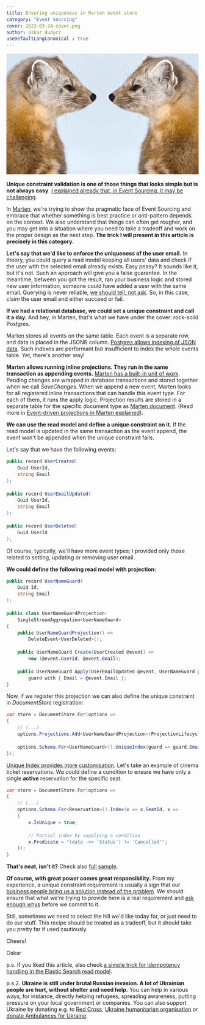 ```yaml
---
title: Ensuring uniqueness in Marten event store
category: "Event Sourcing"
cover: 2023-03-24-cover.png
author: oskar dudycz
useDefaultLangCanonical : true
---
```


![cover](2023-03-24-cover.png)

**Unique constraint validation is one of those things that looks simple but is not always easy**. [I explained already that, in Event Sourcing, it may be challenging](/en/uniqueness-in-event-sourcing/).

In [Marten](https://martendb.io/), we're trying to show the pragmatic face of Event Sourcing and embrace that whether something is best practice or anti-pattern depends on the context. We also understand that things can often get rougher, and you may get into a situation where you need to take a tradeoff and work on the proper design as the next step. **The trick I will present in this article is precisely in this category.**

**Let's say that we'd like to enforce the uniqueness of the user email.** In theory, you could query a read model keeping all users' data and check if the user with the selected email already exists. Easy peasy? It sounds like it, but it's not. Such an approach will give you a false guarantee. In the meantime, between you got the result, ran your business logic and stored new user information, someone could have added a user with the same email. Querying is never reliable, [we should tell, not ask](/pl/tell_dont_ask_how_to_keep_an_eye_on_boiling_milk/). So, in this case, claim the user email end either succeed or fail.

**If we had a relational database, we could set a unique constraint and call it a day.** And hey, in Marten, that's what we have under the cover: rock-solid Postgres.

Marten stores all events on the same table. Each event is a separate row, and data is placed in the JSONB column. [Postgres allows indexing of JSON data](https://www.postgresql.org/docs/current/datatype-json.html#JSON-INDEXING). Such indexes are performant but insufficient to index the whole events table. Yet, there's another way!

**Marten allows running inline projections. They run in the same transaction as appending events.** [Marten has a built-in unit of work](https://martendb.io/documents/sessions.html#unit-of-work-mechanics). Pending changes are wrapped in database transactions and stored together when we call _SaveChanges_. When we append a new event, Marten looks for all registered inline transactions that can handle this event type. For each of them, it runs the apply logic. Projection results are stored in a separate table for the specific document type as [Marten document](https://martendb.io/documents/). (Read more in [Event-driven projections in Marten explained](/pl/projections_in_marten_explained/)).

**We can use the read model and define a unique constraint on it.** If the read model is updated in the same transaction as the event append, the event won't be appended when the unique constraint fails.

Let's say that we have the following events:

```csharp
public record UserCreated(
    Guid UserId,
    string Email
);

public record UserEmailUpdated(
    Guid UserId,
    string Email
);

public record UserDeleted(
    Guid UserId
);
```

Of course, typically, we'll have more event types; I provided only those related to setting, updating or removing user email.

**We could define the following read model with projection:**

```csharp
public record UserNameGuard(
    Guid Id,
    string Email
);

public class UserNameGuardProjection: 
    SingleStreamAggregation<UserNameGuard>
{
    public UserNameGuardProjection() =>
        DeleteEvent<UserDeleted>();

    public UserNameGuard Create(UserCreated @event) =>
        new (@event.UserId, @event.Email);

    public UserNameGuard Apply(UserEmailUpdated @event, UserNameGuard guard) =>
        guard with { Email = @event.Email };
}
```

Now, if we register this projection we can also define the unique constraint in _DocumentStore_ registration:

```csharp
var store = DocumentStore.For(options =>
{
    // (...)
    options.Projections.Add<UserNameGuardProjection>(ProjectionLifecycle.Inline);

    options.Schema.For<UserNameGuard>().UniqueIndex(guard => guard.Email);
});
```

[Unique Index provides more customisation](https://martendb.io/documents/indexing/unique.html). Let's take an example of cinema ticket reservations. We could define a condition to ensure we have only a single **active** reservation for the specific seat.

```csharp
var store = DocumentStore.For(options =>
{
    // (...)
    options.Schema.For<Reservation>().Index(x => x.SeatId, x =>
    {
        x.IsUnique = true;

        // Partial index by supplying a condition
        x.Predicate = "(data ->> 'Status') != 'Cancelled'";
    });
}
```

**That's neat, isn't it?** Check also [full sample](https://github.com/oskardudycz/EventSourcing.NetCore/blob/main/Marten.Integration.Tests/EventStore/UniqueConstraint/UniqueContstraintTests.cs).

**Of course, with great power comes great responsibility.** From my experience, a unique constraint requirement is usually a sign that our [business people bring us a solution instead of the problem](/pl/bring_me_problems_not_solutions/). We should ensure that what we're trying to provide here is a real requirement and [ask enough whys](https://en.wikipedia.org/wiki/Five_whys) before we commit to it. 

Still, sometimes we need to select the hill we'd like today for, or just need to do our stuff. This recipe should be treated as a tradeoff, but it should take you pretty far if used cautiously. 

Cheers!

Oskar

p.s. If you liked this article, also check [a simple trick for idempotency handling in the Elastic Search read model](/pl/simple_trick_for_idempotency_handling_in_elastic_search_readm_model/).

p.s.2. **Ukraine is still under brutal Russian invasion. A lot of Ukrainian people are hurt, without shelter and need help.** You can help in various ways, for instance, directly helping refugees, spreading awareness, putting pressure on your local government or companies. You can also support Ukraine by donating e.g. to [Red Cross](https://www.icrc.org/en/donate/ukraine), [Ukraine humanitarian organisation](https://savelife.in.ua/en/donate/) or [donate Ambulances for Ukraine](https://www.gofundme.com/f/help-to-save-the-lives-of-civilians-in-a-war-zone).